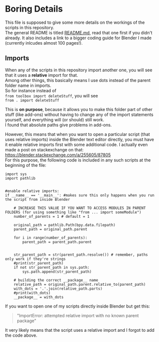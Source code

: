 # Boring Details

This file is supposed to give some more details on the workings of the scripts in this repository.  
The general README is titled [README.md](README.md), read that one first if you didn't already. It also includes a link to a bigger coding guide for Blender I made (currently inlcudes almost 100 pages!).

## Imports
When any of the scripts in this repository import another one, you will see that it uses a **relative** import for that.  
Among other things, this basically means I use dots instead of the parent folder name in imports.  
So for instance instead of  
`from toolbox import deleteStuff`, you will see  
`from . import deleteStuff`  

This is **on purpose**, because it allows you to make this folder part of other stuff (like add-ons) without having to change any of the import statements yourself, and everything will (or should) still work.  
I found that absolute paths give problems in add-ons.

However, this means that when you want to open a particular script (that uses relative imports) inside the Blender text editor directly, you must have it enable relative imports first with some additional code. I actually even made a post on stackexchange on that: https://blender.stackexchange.com/a/255605/87805  
For this purpose, the following code is included in any such scripts at the beginning of the file:

```
import sys
import pathlib


#enable relative imports:
if __name__ == '__main__': #makes sure this only happens when you run the script from inside Blender
    
    # INCREASE THIS VALUE IF YOU WANT TO ACCESS MODULES IN PARENT FOLDERS (for using something like "from ... import someModule") 
    number_of_parents = 1 # default = 1
    
    original_path = pathlib.Path(bpy.data.filepath)
    parent_path = original_path.parent
    
    for i in range(number_of_parents):
        parent_path = parent_path.parent
    
    
    str_parent_path = str(parent_path.resolve()) # remember, paths only work if they're strings
    #print(str_parent_path)    
    if not str_parent_path in sys.path:
        sys.path.append(str_parent_path)

    # building the correct __package__ name
    relative_path = original_path.parent.relative_to(parent_path)
    with_dots = '.'.join(relative_path.parts)
    #print(with_dots)
    __package__ = with_dots
```
If you want to open one of my scripts directly inside Blender but get this:
> "ImportError: attempted relative import with no known parent package"

It very likely means that the script uses a relative import and I forgot to add the code above.